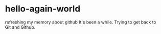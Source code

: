 # hello-again-world
refreshing my memory about github
It's been a while. Trying to get back to Git and Github.
